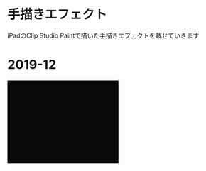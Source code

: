 # 手描きエフェクト
iPadのClip Studio Paintで描いた手描きエフェクトを載せていきます

# 2019-12
<img width = 250px, src = "images/2019-12/bubble.gif"  alt="あわ" title="サンプル">

<!-- <img width = 250px, src = "images/2019-12/bubble.gif" >
<img width = 250px, src = "images/2019-12/liquid.gif" >
<img width = 250px, src = "images/2019-12/pigeon.gif" >
<img width = 250px, src = "images/2019-12/thunder_ball.gif" >
<br>
<br>

# 2020-04
<img width = 250px, src = "images/2020-04/thunder.gif" >
<img width = 250px, src = "images/2020-04/persona5_fire.gif" >
 -->
